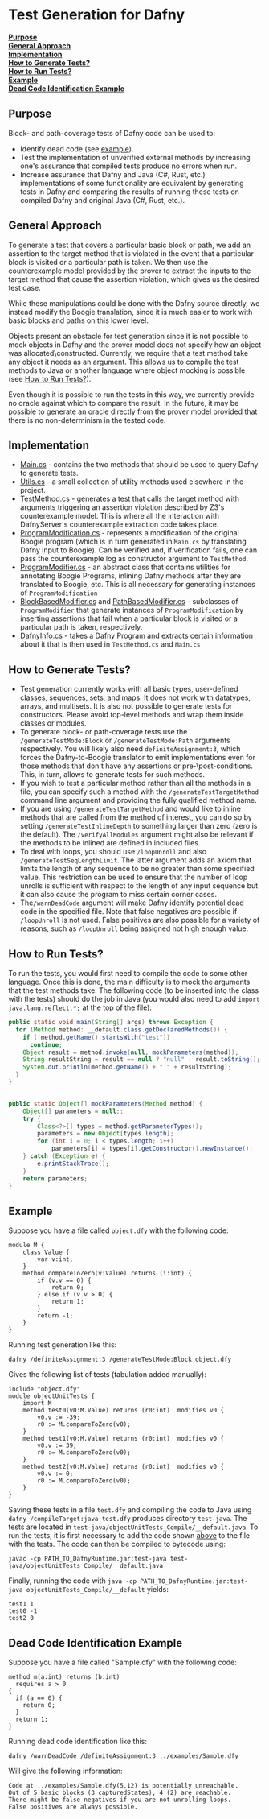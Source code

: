 # Test Generation for Dafny

[**Purpose**](#purpose) <br>
[**General Approach**](#general-approach) <br>
[**Implementation**](#implementation) <br>
[**How to Generate Tests?**](#how-to-generate-tests) <br>
[**How to Run Tests?**](#how-to-run-tests) <br>
[**Example**](#example) <br>
[**Dead Code Identification Example**](#dead-code-identification-example)

## Purpose

Block- and path-coverage tests of Dafny code can be used to:
- Identify dead code (see [example](#dead-code-identification-example)).
- Test the implementation of unverified external methods by increasing one's assurance that compiled tests produce no errors when run.
- Increase assurance that Dafny and Java (C#, Rust, etc.) implementations of some functionality are equivalent by generating tests in Dafny and comparing the results of running these tests on compiled Dafny and original Java (C#, Rust, etc.).

## General Approach

To generate a test that covers a particular basic block or path, we add an assertion to the target method that is violated in the event that a particular block is visited or a particular path is taken. We then use the counterexample model provided by the prover to extract the inputs to the target method that cause the assertion violation, which gives us the desired test case.

While these manipulations could be done with the Dafny source directly, we instead modify the Boogie translation, since it is much easier to work with basic blocks and paths on this lower level.

Objects present an obstacle for test generation since it is not possible to mock objects in Dafny and the prover model does not specify how an object was allocated\constructed. Currently, we require that a test method take any object it needs as an argument. This allows us to compile the test methods to Java or another language where object mocking is possible (see [How to Run Tests?](#how-to-run-tests)).

Even though it is possible to run the tests in this way, we currently provide no oracle against which to compare the result. In the future, it may be possible to generate an oracle directly from the prover model provided that there is no non-determinism in the tested code.


## Implementation

- [Main.cs](Main.cs) - contains the two methods that should be used to query Dafny to generate tests.
- [Utils.cs](Utils.cs) - a small collection of utility methods used elsewhere in the project.
- [TestMethod.cs](TestMethod.cs) - generates a test that calls the target method with arguments triggering an assertion violation described by Z3's counterexample model. This is where all the interaction with DafnyServer's counterexample extraction code takes place.
- [ProgramModification.cs](ProgramModification.cs) - represents a modification of the original Boogie program (which is in turn generated in `Main.cs` by translating Dafny input to Boogie). Can be verified and, if verification fails, one can pass the counterexample log as constructor argument to `TestMethod`.
- [ProgramModifier.cs](ProgramModifier.cs) - an abstract class that contains utilities for annotating Boogie Programs, inlining Dafny methods after they are translated to Boogie, etc. This is all necessary for generating instances of `ProgramModification`
- [BlockBasedModifier.cs](BlockBasedModifier.cs) and [PathBasedModifier.cs](PathBasedModifier.cs) - subclasses of `ProgramModifier` that generate instances of `ProgramModification` by inserting assertions that fail when a particular block is visited or a particular path is taken, respectively.
- [DafnyInfo.cs](DafnyInfo.cs) - takes a Dafny Program and extracts certain information about it that is then used in `TestMethod.cs` and `Main.cs`

## How to Generate Tests?

- Test generation currently works with all basic types, user-defined classes, sequences, sets, and maps. It does not work with datatypes, arrays, and multisets. It is also not possible to generate tests for constructors. Please avoid top-level methods and wrap them inside classes or modules.
- To generate block- or path-coverage tests use the `/generateTestMode:Block` or `/generateTestMode:Path` arguments respectively. You will likely also need `definiteAssignment:3`, which forces the Dafny-to-Boogie translator to emit implementations even for those methods that don't have any assertions or pre-\post-conditions. This, in turn, allows to generate tests for such methods.
- If you wish to test a particular method rather than all the methods in a file, you can specify such a method with the `/generateTestTargetMethod` command line argument and providing the fully qualified method name.
- If you are using `/generateTestTargetMethod` and would like to inline methods that are called from the method of interest, you can do so by setting `/generateTestInlineDepth` to something larger than zero (zero is the default). The `/verifyAllModules` argument might also be relevant if the methods to be inlined are defined in included files.
- To deal with loops, you should use `/loopUnroll` and also `/generateTestSeqLengthLimit`. The latter argument adds an axiom that limits the length of any sequence to be no greater than some specified value. This restriction can be used to ensure that the number of loop unrolls is sufficient with respect to the length of any input sequence but it can also cause the program to miss certain corner cases.
- The`/warnDeadCode` argument will make Dafny identify potential dead code in the specified file. Note that false negatives are possible if `/loopUnroll` is not used. False positives are also possible for a variety of reasons, such as `/loopUnroll` being assigned not high enough value.

## How to Run Tests?

To run the tests, you would first need to compile the code to some other language. Once this is done, the main difficulty is to mock the arguments that the test methods take. The following code (to be inserted into the class with the tests) should do the job in Java (you would also need to add `import java.lang.reflect.*;` at the top of the file):

```java
public static void main(String[] args) throws Exception {
  for (Method method: __default.class.getDeclaredMethods()) {
    if (!method.getName().startsWith("test"))
      continue;
    Object result = method.invoke(null, mockParameters(method));
    String resultString = result == null ? "null" : result.toString();
    System.out.println(method.getName() + " " + resultString);
  }
}


public static Object[] mockParameters(Method method) {
    Object[] parameters = null;;
    try {
        Class<?>[] types = method.getParameterTypes();
        parameters = new Object[types.length];
        for (int i = 0; i < types.length; i++)
            parameters[i] = types[i].getConstructor().newInstance();
    } catch (Exception e) {
        e.printStackTrace();
    }
    return parameters;
}
```

## Example

Suppose you have a file called `object.dfy` with the following code:
```dafny
module M {
    class Value {
        var v:int;
    }
    method compareToZero(v:Value) returns (i:int) {
        if (v.v == 0) {
            return 0;
        } else if (v.v > 0) {
            return 1;
        }
        return -1;
    }
}
```
Running test generation like this:

```dafny /definiteAssignment:3 /generateTestMode:Block object.dfy ```

Gives the following list of tests (tabulation added manually):
```dafny
include "object.dfy"
module objectUnitTests {
    import M
    method test0(v0:M.Value) returns (r0:int)  modifies v0 {
        v0.v := -39;
        r0 := M.compareToZero(v0);
    }
    method test1(v0:M.Value) returns (r0:int)  modifies v0 {
        v0.v := 39;
        r0 := M.compareToZero(v0);
    }
    method test2(v0:M.Value) returns (r0:int)  modifies v0 {
        v0.v := 0;
        r0 := M.compareToZero(v0);
    }
}
```

Saving these tests in a file `test.dfy` and compiling the code to Java using `dafny /compileTarget:java test.dfy` produces directory `test-java`. The tests are located in `test-java/objectUnitTests_Compile/__default.java`. To run the tests, it is first necessary to add the code shown [above](#how-to-run-tests) to the file with the tests. The code can then be compiled to bytecode using:

```
javac -cp PATH_TO_DafnyRuntime.jar:test-java test-java/objectUnitTests_Compile/__default.java
```

Finally, running the code with `java -cp PATH_TO_DafnyRuntime.jar:test-java objectUnitTests_Compile/__default` yields:

```
test1 1
test0 -1
test2 0
```

## Dead Code Identification Example

Suppose you have a file called "Sample.dfy" with the following code:

```dafny
method m(a:int) returns (b:int)
  requires a > 0
{
  if (a == 0) {
    return 0;
  }
  return 1;
}
```

Running dead code identification like this:

`dafny /warnDeadCode /definiteAssignment:3 ../examples/Sample.dfy`

Will give the following information:

```
Code at ../examples/Sample.dfy(5,12) is potentially unreachable.
Out of 5 basic blocks (3 capturedStates), 4 (2) are reachable.
There might be false negatives if you are not unrolling loops.
False positives are always possible.
```